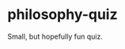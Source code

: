 # philosophy-quiz
Small, but hopefully fun quiz.
<!--
And, of course, you can play it [here](https://irfankurtagic.github.io/philosophy-quiz).
